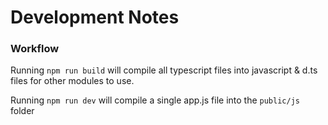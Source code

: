 # Development Notes

### Workflow

Running `npm run build` will compile all typescript files into javascript & d.ts files for other modules to use. 

Running `npm run dev` will compile a single app.js file into the `public/js` folder


